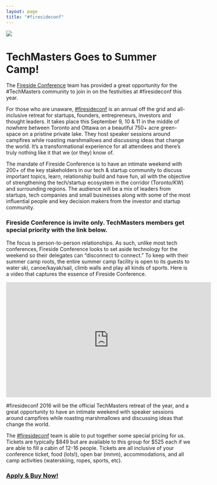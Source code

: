 ```yaml
---
layout: page
title: "#firesideconf"
---
```


![](http://www.firesideconf.com/wp-content/uploads/2016/03/fsc_logo_2016@2x.png)

# TechMasters Goes to Summer Camp!

The [Fireside Conference](http://www.firesideconf.com) team has provided a great opportunity for the #TechMasters community to join in on the festivities at #firesideconf this year.

For those who are unaware, [#firesideconf](http://www.firesideconf.com) is an annual off the grid and all-inclusive retreat for startups, founders, entrepreneurs, investors and thought leaders. It takes place this September 9, 10 & 11 in the middle of nowhere between Toronto and Ottawa on a beautiful 750+ acre green-space on a pristine private lake. They host speaker sessions around campfires while roasting marshmallows and discussing ideas that change the world. It’s a transformational experience for all attendees and there’s truly nothing like it that we (or they) know of.

The mandate of Fireside Conference is to have an intimate weekend with 200+ of the key stakeholders in our tech & startup community to discuss important topics, learn, relationship build and have fun, all with the objective of strengthening the tech/startup ecosystem in the corridor (Toronto/KW) and surrounding regions. The audience will be a mix of leaders from startups, tech companies and small businesses along with some of the most influential people and key decision makers from the investor and startup community. 

### Fireside Conference is invite only. TechMasters members get special priority with the link below.

The focus is person-to-person relationships. As such, unlike most tech conferences, Fireside Conference looks to set aside technology for the weekend so their delegates can “disconnect to connect.” 
To keep with their summer camp roots, the entire summer camp facility is open to its guests to water ski, canoe/kayak/sail, climb walls and play all kinds of sports. 
Here is a video that captures the essence of Fireside Conference.

<iframe width="560" height="315" src="https://www.youtube.com/embed/Hck6VhX-KF4" frameborder="0" allowfullscreen></iframe>

\#firesideconf 2016 will be the official TechMasters retreat of the year, and a great opportunity to have an intimate weekend with speaker sessions around campfires while roasting marshmallows and discussing ideas that change the world.

The [#firesideconf](http://www.firesideconf.com) team is able to put together some special pricing for us. Tickets are typically $849 but are available to this group for $525 each if we are able to fill a cabin of 12-16 people. Tickets are all inclusive of your conference ticket, food (lots!), open bar (mmm), accommodations, and all camp activities (waterskiing, ropes, sports, etc).

### [Apply & Buy Now!](http://uv.rs/2arrUOY)
